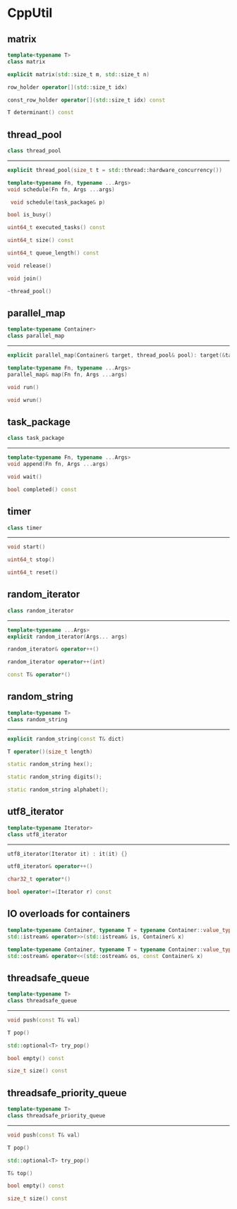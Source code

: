 # CppUtil

## matrix

```cpp
template<typename T>
class matrix
```
```cpp
explicit matrix(std::size_t m, std::size_t n)
```
```cpp
row_holder operator[](std::size_t idx)
```
```cpp
const_row_holder operator[](std::size_t idx) const
```
```cpp
T determinant() const
```

## thread_pool

```cpp
class thread_pool
```
---
```cpp
explicit thread_pool(size_t t = std::thread::hardware_concurrency())
```

```cpp
template<typename Fn, typename ...Args>
void schedule(Fn fn, Args ...args)
```
 
```cpp
 void schedule(task_package& p)
```
 
```cpp
bool is_busy()
```
 
```cpp
uint64_t executed_tasks() const
```
```cpp
uint64_t size() const
```
```cpp
uint64_t queue_length() const
```
```cpp
void release()
```
```cpp
void join()
```
```cpp
~thread_pool()
```
## parallel_map

```cpp
template<typename Container>
class parallel_map
```
---
```cpp
explicit parallel_map(Container& target, thread_pool& pool): target(&target), pool(&pool) {}
```
```cpp
template<typename Fn, typename ...Args>
parallel_map& map(Fn fn, Args ...args)
```
```cpp
void run()
```
```cpp
void wrun()
```
## task_package

```cpp
class task_package
```
---
```cpp
template<typename Fn, typename ...Args>
void append(Fn fn, Args ...args)
```
```cpp
void wait()
```
```cpp
bool completed() const
```

## timer

```cpp
class timer
```
---
```cpp
void start()
```
```cpp
uint64_t stop()
```
```cpp
uint64_t reset()
```

## random_iterator

```cpp
class random_iterator
```
---
```cpp
template<typename ...Args>
explicit random_iterator(Args... args)
```
```cpp
random_iterator& operator++()
```
```cpp
random_iterator operator++(int)
```
```cpp
const T& operator*()
```

## random_string
```cpp
template<typename T>
class random_string
```
---
```cpp
explicit random_string(const T& dict)
```
```cpp
T operator()(size_t length)
```
```cpp
static random_string hex();
```
```cpp
static random_string digits();
```
```cpp
static random_string alphabet();
```

## utf8_iterator
```cpp
template<typename Iterator>
class utf8_iterator
```
---
```cpp
utf8_iterator(Iterator it) : it(it) {}
```
```cpp
utf8_iterator& operator++()
```
```cpp
char32_t operator*()
```
```cpp
bool operator!=(Iterator r) const
```

## IO overloads for containers

```cpp
template<typename Container, typename T = typename Container::value_type>
std::istream& operator>>(std::istream& is, Container& x)
```

```cpp
template<typename Container, typename T = typename Container::value_type>
std::ostream& operator<<(std::ostream& os, const Container& x)
```

## threadsafe_queue

```cpp 
template<typename T>
class threadsafe_queue
```
---
```cpp 
void push(const T& val)
```
```cpp 
T pop()
```
```cpp 
std::optional<T> try_pop()
```
```cpp 
bool empty() const
```
```cpp 
size_t size() const
```

## threadsafe_priority_queue

```cpp
template<typename T>
class threadsafe_priority_queue
```
---
```cpp
void push(const T& val)
```
```cpp
T pop()
```
```cpp
std::optional<T> try_pop()
```
```cpp
T& top()
```
```cpp
bool empty() const
```
```cpp
size_t size() const
```
